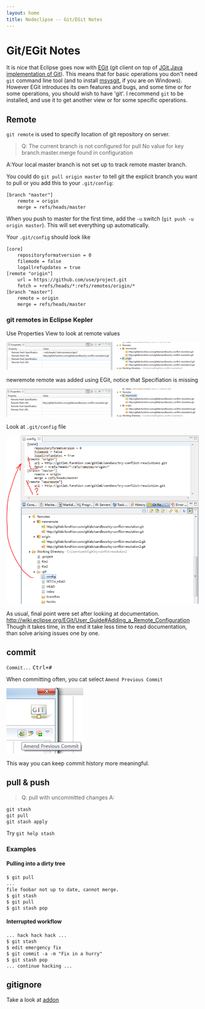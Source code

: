 ```yaml
---
layout: home
title: Nodeclipse -- Git/EGit Notes
---
```


# Git/EGit Notes

It is nice that Eclipse goes now with [EGit](http://eclipse.org/egit/)
 (git client on top of [JGit Java implementation of Git](http://www.eclipse.org/jgit/)).
This means that for basic operations you don't need `git` command line tool
 (and to install [msysgit](http://msysgit.github.io/), if you are on Windows).
However EGit introduces its own features and bugs, and some time or for some operations, you should wish to have 'git'.
I recommend `git` to be installed, and use it to get another view or for some specific operations.

## Remote

`git remote` is used to specify location of git repository on server.


> Q: The current branch is not configured for pull No value for key branch.master.merge found in configuration

A:Your local master branch is not set up to track remote master branch.

You could do `git pull origin master` to tell git the explicit branch you want to pull or you add this to your `.git/config`:

	[branch "master"]
	    remote = origin
	    merge = refs/heads/master

When you push to master for the first time, add the `-u` switch (`git push -u origin master`). This will set everything up automatically.

Your `.git/config` should look like

	[core]
		repositoryformatversion = 0
		filemode = false
		logallrefupdates = true
	[remote "origin"]
		url = https://github.com/use/project.git
		fetch = +refs/heads/*:refs/remotes/origin/*
	[branch "master"]
	    remote = origin
	    merge = refs/heads/master

###  git remotes in Eclipse Kepler

Use Properties View to look at remote values

![](remote-properties-1.PNG)

newremote remote was added using EGit, notice that Specifiation is missing

![](remote-properties-2.PNG)

Look at `.git/config` file

![](remote-in-config.PNG)



As usual, final point were set after looking at documentation.  
<http://wiki.eclipse.org/EGit/User_Guide#Adding_a_Remote_Configuration>
Though it takes time, in the end it take less time to read documentation, than solve arising issues one by one.

## commit

`Commit...` <kbd>Ctrl+#<kbd>

When committing often, you cat select `Amend Previous Commit`

![](commit-dialog-amend-previous-commit.PNG) 

This way you can keep commit history more meaningful.

## pull & push

> Q: pull with uncommitted changes
A:

	git stash
	git pull
	git stash apply

Try `git help stash`

### Examples

#### Pulling into a dirty tree

	$ git pull
	...
	file foobar not up to date, cannot merge.
	$ git stash
	$ git pull
	$ git stash pop

#### Interrupted workflow

    ... hack hack hack ...
    $ git stash
    $ edit emergency fix
    $ git commit -a -m "Fix in a hurry"
    $ git stash pop
    ... continue hacking ...

## gitignore

Take a look at [addon](addon)
